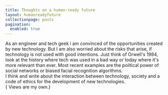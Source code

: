 ```yaml
---
title: Thoughts on a human-ready future
layout: humanreadyfuture
collectionpage: posts
pagination:
  enabled: true
---
```


As an engineer and tech geek i am convinced of the opportunities created by new technology. But I am also worried about the risks that arise, if technology is not used with good intentions. Just think of Orwell's 1984, look at the history where tech was used in a bad way or today where it's more relevant than ever. Most recent examples are the political power of social networks or biased facial recognition algorithms.
</br>
I think and write about the interaction between technology, society and a code of ethics for the development of new technologies.
</br>
{ Views are my own.}
